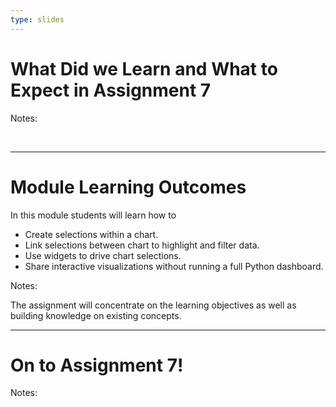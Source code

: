 ```yaml
---
type: slides
---
```


# What Did we Learn and What to Expect in Assignment 7

Notes:

<br>

---

# Module Learning Outcomes

In this module students will learn how to

- Create selections within a chart.
- Link selections between chart to highlight and filter data.
- Use widgets to drive chart selections.
- Share interactive visualizations without running a full Python dashboard.

Notes:

The assignment will concentrate on the learning objectives as well as building knowledge on existing concepts.

---

# On to Assignment 7!

Notes:

<br>
